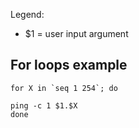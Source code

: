 
Legend: 
  
  - $1 = user input argument

 ## For loops example
 
    for X in `seq 1 254`; do
    
    ping -c 1 $1.$X 
    done
